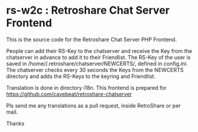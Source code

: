 rs-w2c : Retroshare Chat Server Frontend
======

This is the source code for the Retroshare Chat Server PHP Frontend.

People can add their RS-Key to the chatserver and receive the Key from the chatserver in advance to add it to their Friendlist. 
The RS-Key of the user is saved in /home/<user>/.retroshare/chatserver/NEWCERTS/, defined in config.ini. 
The chatserver checks every 30 seconds the Keys from the NEWCERTS directory and adds the RS-Keys to the keyring and Friendlist. 

Translation is done in directory i18n. 
This frontend is prepared for https://github.com/cavebeat/retroshare-chatserver 

Pls send me any translations as a pull request, inside RetroShare or per mail. 

Thanks
